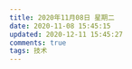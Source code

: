 ```yaml
---
title: 2020年11月08日 星期二
date: 2020-11-08 15:45:15
updated: 2020-12-11 15:45:27
comments: true
tags: 技术
---
```


